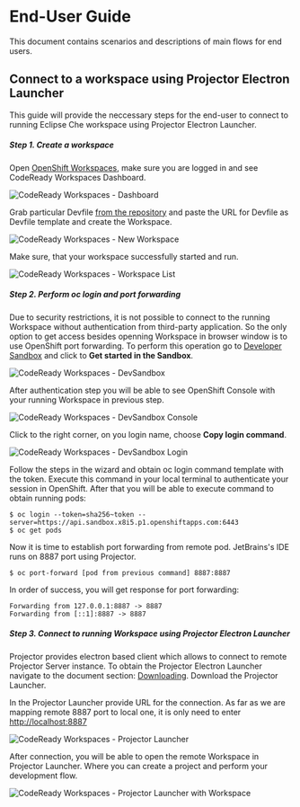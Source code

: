 # End-User Guide

This document contains scenarios and descriptions of main flows for end users.



## Connect to a workspace using Projector Electron Launcher

This guide will provide the neccessary steps for the end-user to connect to running Eclipse Che workspace using Projector Electron Launcher.



##### Step 1. Create a workspace

Open [OpenShift Workspaces](https://workspaces.openshift.com/), make sure you are logged in and see CodeReady Workspaces Dashboard.

![CodeReady Workspaces - Dashboard](https://raw.githubusercontent.com/che-incubator/jetbrains-editor-images/media/images/crw-dashboard.jpg)

Grab particular Devfile [from the repository](https://github.com/che-incubator/jetbrains-editor-images/tree/main/devfiles) and paste the URL for Devfile as Devfile template and create the Workspace.

![CodeReady Workspaces - New Workspace](https://raw.githubusercontent.com/che-incubator/jetbrains-editor-images/media/images/crw-create-workspace.jpg)

Make sure, that your workspace successfully started and run.

![CodeReady Workspaces - Workspace List](https://raw.githubusercontent.com/che-incubator/jetbrains-editor-images/media/images/crw-workspace-list.jpg)



##### Step 2. Perform oc login and port forwarding

Due to security restrictions, it is not possible to connect to the running Workspace without authentication from third-party application. So the only option to get access besides openning Workspace in browser window is to use OpenShift port forwarding. To perform this operation go to [Developer Sandbox](https://developers.redhat.com/developer-sandbox) and click to **Get started in the Sandbox**.

![CodeReady Workspaces - DevSandbox](https://raw.githubusercontent.com/che-incubator/jetbrains-editor-images/media/images/dev-sandbox.jpg)

After authentication step you will be able to see OpenShift Console with your running Workspace in previous step.

![CodeReady Workspaces - DevSandbox Console](https://raw.githubusercontent.com/che-incubator/jetbrains-editor-images/media/images/dev-sandbox-console.jpg)

Click to the right corner, on you login name, choose **Copy login command**.

![CodeReady Workspaces - DevSandbox Login](https://raw.githubusercontent.com/che-incubator/jetbrains-editor-images/media/images/dev-sandbox-login.jpg)

Follow the steps in the wizard and obtain oc login command template with the token. Execute this command in your local terminal to authenticate your session in OpenShift. After that you will be able to execute command to obtain running pods:

```
$ oc login --token=sha256~token --server=https://api.sandbox.x8i5.p1.openshiftapps.com:6443
$ oc get pods
```

Now it is time to establish port forwarding from remote pod. JetBrains's IDE runs on 8887 port using Projector.

```
$ oc port-forward [pod from previous command] 8887:8887
```

In order of success, you will get response for port forwarding:

```
Forwarding from 127.0.0.1:8887 -> 8887
Forwarding from [::1]:8887 -> 8887
```



##### Step 3. Connect to running Workspace using Projector Electron Launcher

Projector provides electron based client which allows to connect to remote Projector Server instance. To obtain the Projector Electron Launcher navigate to the document section: [Downloading](https://jetbrains.github.io/projector-client/mkdocs/latest/ij_user_guide/accessing/#client-app-launcher). Download the Projector Launcher.

In the Projector Launcher provide URL for the connection. As far as we are mapping remote 8887 port to local one, it is only need to enter [http://localhost:8887](http://localhost:8887) 

![CodeReady Workspaces - Projector Launcher](https://raw.githubusercontent.com/che-incubator/jetbrains-editor-images/media/images/projector-launcher.jpg)

After connection, you will be able to open the remote Workspace in Projector Launcher. Where you can create a project and perform your development flow.

![CodeReady Workspaces - Projector Launcher with Workspace](https://raw.githubusercontent.com/che-incubator/jetbrains-editor-images/media/images/projector-launcher-ide.jpg)